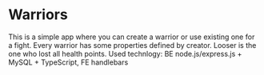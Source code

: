 # Warriors
This is a simple app where you can create a warrior or use existing one for a fight. Every warrior has some properties defined by creator. Looser is the one who lost all health points. Used technlogy: BE node.js/express.js + MySQL + TypeScript, FE handlebars

